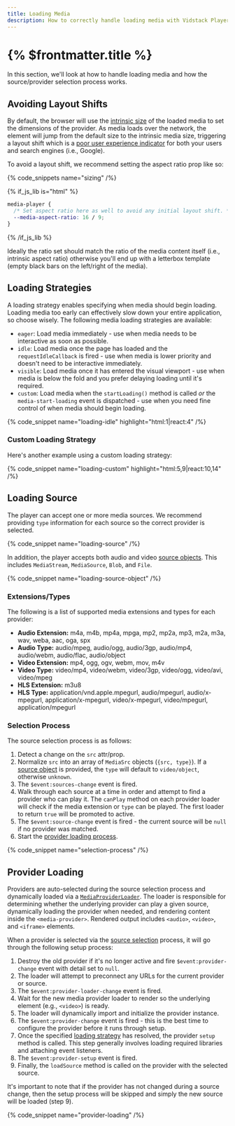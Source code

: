 ```yaml
---
title: Loading Media
description: How to correctly handle loading media with Vidstack Player.
---
```


# {% $frontmatter.title %}

In this section, we'll look at how to handle loading media and how the source/provider selection
process works.

## Avoiding Layout Shifts

By default, the browser will use the [intrinsic size](https://developer.mozilla.org/en-US/docs/Glossary/Intrinsic_Size)
of the loaded media to set the dimensions of the provider. As media loads over the network,
the element will jump from the default size to the intrinsic media size, triggering a layout shift
which is a [poor user experience indicator](https://web.dev/cls) for both your users and search
engines (i.e., Google).

To avoid a layout shift, we recommend setting the aspect ratio prop like so:

{% code_snippets name="sizing" /%}

{% if_js_lib is="html" %}

```css {% copy=true %}
media-player {
  /* Set aspect ratio here as well to avoid any initial layout shift. */
  --media-aspect-ratio: 16 / 9;
}
```

{% /if_js_lib %}

Ideally the ratio set should match the ratio of the media content itself (i.e., intrinsic aspect ratio)
otherwise you'll end up with a letterbox template (empty black bars on the left/right of the media).

## Loading Strategies

A loading strategy enables specifying when media should begin loading. Loading media too early
can effectively slow down your entire application, so choose wisely. The following media loading
strategies are available:

- `eager`: Load media immediately - use when media needs to be interactive as soon as possible.
- `idle`: Load media once the page has loaded and the `requestIdleCallback` is fired - use when media is
  lower priority and doesn't need to be interactive immediately.
- `visible`: Load media once it has entered the visual viewport - use when media is below the fold and you prefer
  delaying loading until it's required.
- `custom`: Load media when the `startLoading()` method is called _or_ the `media-start-loading`
  event is dispatched - use when you need fine control of when media should begin loading.

{% code_snippet name="loading-idle" highlight="html:1|react:4" /%}

### Custom Loading Strategy

Here's another example using a custom loading strategy:

{% code_snippet name="loading-custom" highlight="html:5,9|react:10,14" /%}

## Loading Source

The player can accept one or more media sources. We recommend providing `type` information for
each source so the correct provider is selected.

{% code_snippet name="loading-source" /%}

In addition, the player accepts both audio and video [source objects](/docs/player/providers/video#source-objects).
This includes `MediaStream`, `MediaSource`, `Blob`, and `File`.

{% code_snippet name="loading-source-object" /%}

### Extensions/Types

The following is a list of supported media extensions and types for each provider:

- **Audio Extension:** m4a, m4b, mp4a, mpga, mp2, mp2a, mp3, m2a, m3a, wav, weba, aac, oga, spx
- **Audio Type:** audio/mpeg, audio/ogg, audio/3gp, audio/mp4, audio/webm, audio/flac, audio/object
- **Video Extension:** mp4, ogg, ogv, webm, mov, m4v
- **Video Type:** video/mp4, video/webm, video/3gp, video/ogg, video/avi, video/mpeg
- **HLS Extension:** m3u8
- **HLS Type:** application/vnd.apple.mpegurl, audio/mpegurl, audio/x-mpegurl, application/x-mpegurl,
  video/x-mpegurl, video/mpegurl, application/mpegurl

### Selection Process

The source selection process is as follows:

1. Detect a change on the `src` attr/prop.
2. Normalize `src` into an array of `MediaSrc` objects (`{src, type}`). If a [source object](/docs/player/providers/video#source-objects) is provided, the `type` will default to `video/object`, otherwise `unknown`.
3. The `$event:sources-change` event is fired.
4. Walk through each source at a time in order and attempt to find a provider who can play it.
   The `canPlay` method on each provider loader will check if the media extension or `type`
   can be played. The first loader to return `true` will be promoted to active.
5. The `$event:source-change` event is fired - the current source will be `null` if no provider
   was matched.
6. Start the [provider loading process](#provider-loading).

{% code_snippet name="selection-process" /%}

## Provider Loading

Providers are auto-selected during the source selection process and dynamically
loaded via a [`MediaProviderLoader`](https://github.com/vidstack/player/blob/main/packages/vidstack/src/player/media/providers/types.ts#L14). The loader is responsible for determining whether the underlying provider can play a given
source, dynamically loading the provider when needed, and rendering content inside the `<media-provider>`.
Rendered output includes `<audio>`, `<video>`, and `<iframe>` elements.

When a provider is selected via the [source selection](#selection-process) process, it will go
through the following setup process:

1. Destroy the old provider if it's no longer active and fire `$event:provider-change` event
   with detail set to `null`.
2. The loader will attempt to preconnect any URLs for the current provider or source.
3. The `$event:provider-loader-change` event is fired.
4. Wait for the new media provider loader to render so the underlying element (e.g., `<video>`) is
   ready.
5. The loader will dynamically import and initialize the provider instance.
6. The `$event:provider-change` event is fired - this is the best time to configure the
   provider before it runs through setup.
7. Once the specified [loading strategy](#loading-strategies) has resolved, the provider `setup`
   method is called. This step generally involves loading required libraries and attaching event
   listeners.
8. The `$event:provider-setup` event is fired.
9. Finally, the `loadSource` method is called on the provider with the selected source.

It's important to note that if the provider has not changed during a source change, then the setup
process will be skipped and simply the new source will be loaded (step 9).

{% code_snippet name="provider-loading" /%}
